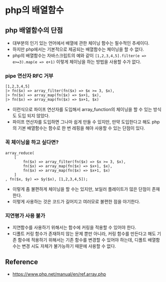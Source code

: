 # php의 배열함수

## php 배열함수의 단점
- 대부분의 인기 있는 언어에서 배열에 관한 체이닝 함수는 필수적인 추세이다.
- 하지만 php에서는 기본적으로 제공되는 배열함수는 체이닝을 할 수 없다.
- php의 배열함수는 자바스크립트의 예와 같이 `[1,2,3,4,5].filter(e => e>=3).map(e => e+1)` 이렇게 체이닝을 하는 방법을 사용할 수가 없다.

### pipe 연산자 RFC 거부
```
[1,2,3,4,5]
|> fn($x) => array_filter(fn($x) => $x >= 3, $x),
|> fn($x) => array_map(fn($x) => $x+1, $x),
|> fn($x) => array_map(fn($x) => $x+1, $x)
```
- 이런식으로 파이프 연산자를 도입해서 array_function의 체이닝을 할 수 있는 방식도 도입 되지 않았다.
- 파이프 연산자를 도입하면 그나마 쉽게 만들 수 있지만, 만약 도입한다고 해도 php의 기본 배열함수는 함수로 한 번 레핑을 해야 사용할 수 있는 단점이 있다.

### 꼭 체이닝을 하고 싶다면?
```
array_reduce(
    [
        fn($x) => array_filter(fn($x) => $x >= 3, $x),
        fn($x) => array_map(fn($x) => $x+1, $x),
        fn($x) => array_map(fn($x) => $x+1, $x)
    ]
, fn($x, $y) => $y($x), [1,2,3,4,5]);
```
- 이렇게 좀 불편하게 체이닝을 할 수는 있지만, 보일러 플레이트가 많은 단점이 존재한다.
- 이렇게 사용하는 것은 코드가 길어지고 여러모로 불편한 점을 야기한다.


### 지연평가 사용 불가
- 지연함수를 사용하기 위해서는 함수에 커링을 적용할 수 있어야 한다.
- 디폴트 커링 함수가 존재하지 않는 문제 뿐만 아니라, 커링 함수를 만든다고 해도 기존 함수에 적용하기 위해서는 기존 함수를 변경할 수 있어야 하는데, 디폴트 배열함수는 변경 시도 자체가 불가능하기 때문에 사용할 수 없다.


## Reference
- https://www.php.net/manual/en/ref.array.php
